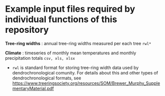 # Example input files required by individual functions of this repository

**Tree-ring widths** : annual tree-ring widths measured per each tree `rwl*`

**Climate** : timeseries of monthly mean temperatures and monthly precipitation totals `csv, xls, xlsx`

* `rwl` is standard format for storing tree-ring width data used by dendrochronological comunity. For details about this and other types of dendrochronological formats, see https://www.treeringsociety.org/resources/SOM/Brewer_Murphy_SupplementaryMaterial.pdf
